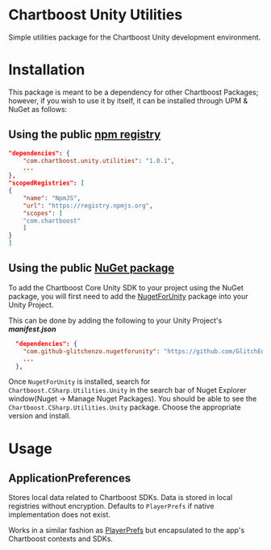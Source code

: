 # Chartboost Unity Utilities

Simple utilities package for the Chartboost Unity development environment.

# Installation
This package is meant to be a dependency for other Chartboost Packages; however, if you wish to use it by itself, it can be installed through UPM & NuGet as follows:

## Using the public [npm registry](https://www.npmjs.com/search?q=com.chartboost.unity.utilities)
```json
"dependencies": {
    "com.chartboost.unity.utilities": "1.0.1",
    ...
},
"scopedRegistries": [
{
    "name": "NpmJS",
    "url": "https://registry.npmjs.org",
    "scopes": [
    "com.chartboost"
    ]
}
]
```

## Using the public [NuGet package](https://www.nuget.org/packages/Chartboost.CSharp.Utilities.Unity)

To add the Chartboost Core Unity SDK to your project using the NuGet package, you will first need to add the [NugetForUnity](https://github.com/GlitchEnzo/NuGetForUnity) package into your Unity Project.

This can be done by adding the following to your Unity Project's ***manifest.json***

```json
  "dependencies": {
    "com.github-glitchenzo.nugetforunity": "https://github.com/GlitchEnzo/NuGetForUnity.git?path=/src/NuGetForUnity",
    ...
  },
```

Once <code>NugetForUnity</code> is installed, search for `Chartboost.CSharp.Utilities.Unity` in the search bar of Nuget Explorer window(Nuget -> Manage Nuget Packages).
You should be able to see the `Chartboost.CSharp.Utilities.Unity` package. Choose the appropriate version and install.

# Usage 

## ApplicationPreferences
Stores local data related to Chartboost SDKs. Data is stored in local registries without encryption. Defaults to `PlayerPrefs` if native implementation does not exist.

Works in a similar fashion as [PlayerPrefs](https://docs.unity3d.com/ScriptReference/PlayerPrefs.html) but encapsulated to the app's Chartboost contexts and SDKs.